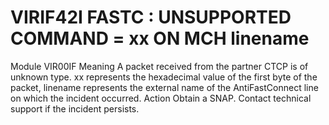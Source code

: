 # VIRIF42I FASTC : UNSUPPORTED COMMAND = xx ON MCH linename
Module
    VIR00IF
Meaning
    A packet received from the partner CTCP is of unknown type. xx represents the hexadecimal value of the first byte of the packet, linename represents the external name of the AntiFastConnect line on which the incident occurred.
Action
    Obtain a SNAP. Contact technical support if the incident persists.
